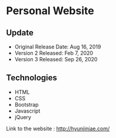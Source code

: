 # Personal Website  

## Update
* Original Release Date: Aug 16, 2019  
* Version 2 Released: Feb 7, 2020  
* Version 3 Released: Sep 26, 2020  

## Technologies  
* HTML  
* CSS  
* Bootstrap  
* Javascript  
* jQuery  

Link to the website : http://hyunjinjae.com/
